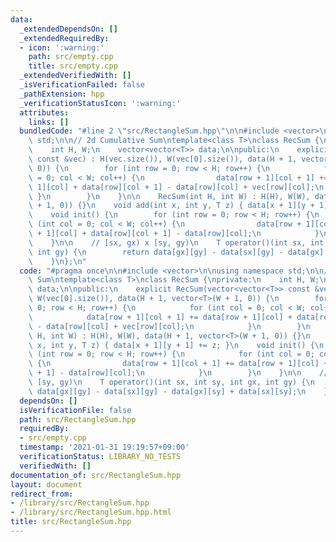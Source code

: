 ```yaml
---
data:
  _extendedDependsOn: []
  _extendedRequiredBy:
  - icon: ':warning:'
    path: src/empty.cpp
    title: src/empty.cpp
  _extendedVerifiedWith: []
  _isVerificationFailed: false
  _pathExtension: hpp
  _verificationStatusIcon: ':warning:'
  attributes:
    links: []
  bundledCode: "#line 2 \"src/RectangleSum.hpp\"\n\n#include <vector>\n\nusing namespace\
    \ std;\n\n// 2d Cumulative Sum\ntemplate<class T>\nclass RecSum {\nprivate:\n\
    \    int H, W;\n    vector<vector<T>> data;\n\npublic:\n    explicit RecSum(vector<vector<T>>\
    \ const &vec) : H(vec.size()), W(vec[0].size()), data(H + 1, vector<T>(W + 1,\
    \ 0)) {\n        for (int row = 0; row < H; row++) {\n            for (int col\
    \ = 0; col < W; col++) {\n                data[row + 1][col + 1] += data[row +\
    \ 1][col] + data[row][col + 1] - data[row][col] + vec[row][col];\n           \
    \ }\n        }\n    }\n\n    RecSum(int H, int W) : H(H), W(W), data(H + 1, vector<T>(W\
    \ + 1, 0)) {}\n    void add(int x, int y, T z) { data[x + 1][y + 1] += z; }\n\
    \    void init() {\n        for (int row = 0; row < H; row++) {\n            for\
    \ (int col = 0; col < W; col++) {\n                data[row + 1][col + 1] += data[row\
    \ + 1][col] + data[row][col + 1] - data[row][col];\n            }\n        }\n\
    \    }\n\n    // [sx, gx) x [sy, gy)\n    T operator()(int sx, int sy, int gx,\
    \ int gy) {\n        return data[gx][gy] - data[sx][gy] - data[gx][sy] + data[sx][sy];\n\
    \    }\n};\n"
  code: "#pragma once\n\n#include <vector>\n\nusing namespace std;\n\n// 2d Cumulative\
    \ Sum\ntemplate<class T>\nclass RecSum {\nprivate:\n    int H, W;\n    vector<vector<T>>\
    \ data;\n\npublic:\n    explicit RecSum(vector<vector<T>> const &vec) : H(vec.size()),\
    \ W(vec[0].size()), data(H + 1, vector<T>(W + 1, 0)) {\n        for (int row =\
    \ 0; row < H; row++) {\n            for (int col = 0; col < W; col++) {\n    \
    \            data[row + 1][col + 1] += data[row + 1][col] + data[row][col + 1]\
    \ - data[row][col] + vec[row][col];\n            }\n        }\n    }\n\n    RecSum(int\
    \ H, int W) : H(H), W(W), data(H + 1, vector<T>(W + 1, 0)) {}\n    void add(int\
    \ x, int y, T z) { data[x + 1][y + 1] += z; }\n    void init() {\n        for\
    \ (int row = 0; row < H; row++) {\n            for (int col = 0; col < W; col++)\
    \ {\n                data[row + 1][col + 1] += data[row + 1][col] + data[row][col\
    \ + 1] - data[row][col];\n            }\n        }\n    }\n\n    // [sx, gx) x\
    \ [sy, gy)\n    T operator()(int sx, int sy, int gx, int gy) {\n        return\
    \ data[gx][gy] - data[sx][gy] - data[gx][sy] + data[sx][sy];\n    }\n};"
  dependsOn: []
  isVerificationFile: false
  path: src/RectangleSum.hpp
  requiredBy:
  - src/empty.cpp
  timestamp: '2021-01-31 19:19:57+09:00'
  verificationStatus: LIBRARY_NO_TESTS
  verifiedWith: []
documentation_of: src/RectangleSum.hpp
layout: document
redirect_from:
- /library/src/RectangleSum.hpp
- /library/src/RectangleSum.hpp.html
title: src/RectangleSum.hpp
---
```

